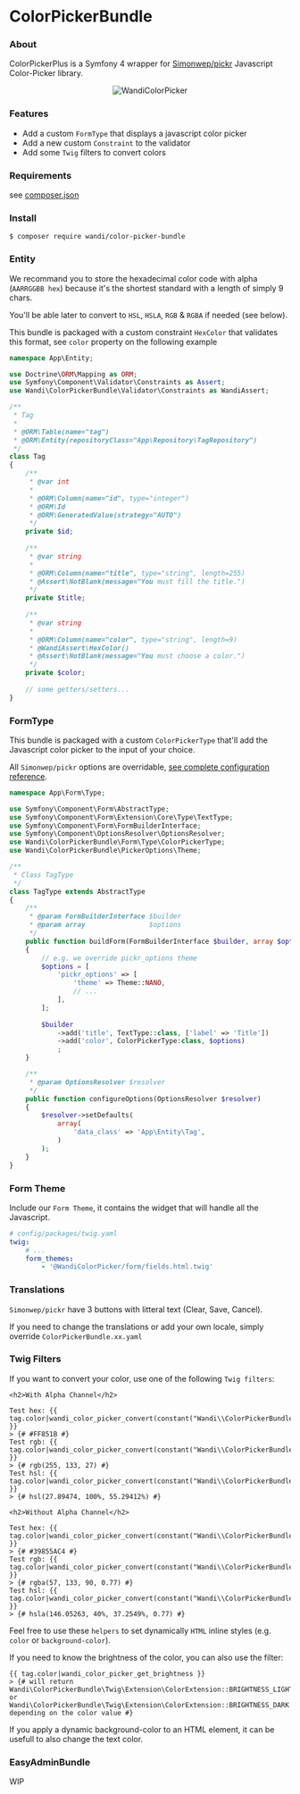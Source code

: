 # ColorPickerBundle

### About

ColorPickerPlus is a Symfony 4 wrapper for [Simonwep/pickr](https://github.com/Simonwep/pickr) Javascript Color-Picker library.

<p align="center">
    <img src="doc/wandi-color-picker.gif" align="middle" alt="WandiColorPicker" />
</p>

### Features

- Add a custom `FormType` that displays a javascript color picker
- Add a new custom `Constraint` to the validator
- Add some `Twig` filters to convert colors

### Requirements

see [composer.json](https://github.com/WandiParis/ColorPickerBundle/blob/master/composer.json)

### Install

```shell
$ composer require wandi/color-picker-bundle
```

### Entity

We recommand you to store the hexadecimal color code with alpha (`AARRGGBB hex`) because it's the shortest standard with a length of simply 9 chars.

You'll be able later to convert to `HSL`, `HSLA`, `RGB` & `RGBA` if needed (see below).

This bundle is packaged with a custom constraint `HexColor` that validates this format, see `color` property on the following example

```php
namespace App\Entity;

use Doctrine\ORM\Mapping as ORM;
use Symfony\Component\Validator\Constraints as Assert;
use Wandi\ColorPickerBundle\Validator\Constraints as WandiAssert;

/**
 * Tag
 *
 * @ORM\Table(name="tag")
 * @ORM\Entity(repositoryClass="App\Repository\TagRepository")
 */
class Tag
{
    /**
     * @var int
     *
     * @ORM\Column(name="id", type="integer")
     * @ORM\Id
     * @ORM\GeneratedValue(strategy="AUTO")
     */
    private $id;
    
    /**
     * @var string
     *
     * @ORM\Column(name="title", type="string", length=255)
     * @Assert\NotBlank(message="You must fill the title.")
     */
    private $title;
    
    /**
     * @var string
     *
     * @ORM\Column(name="color", type="string", length=9)
     * @WandiAssert\HexColor()
     * @Assert\NotBlank(message="You must choose a color.")
     */
    private $color;
    
    // some getters/setters...
}
```

### FormType

This bundle is packaged with a custom `ColorPickerType` that'll add the Javascript color picker to the input of your choice.

All `Simonwep/pickr` options are overridable, [see complete configuration reference](https://github.com/Simonwep/pickr#user-content-options). 

```php
namespace App\Form\Type;

use Symfony\Component\Form\AbstractType;
use Symfony\Component\Form\Extension\Core\Type\TextType;
use Symfony\Component\Form\FormBuilderInterface;
use Symfony\Component\OptionsResolver\OptionsResolver;
use Wandi\ColorPickerBundle\Form\Type\ColorPickerType;
use Wandi\ColorPickerBundle\PickerOptions\Theme;

/**
 * Class TagType
 */
class TagType extends AbstractType
{
    /**
     * @param FormBuilderInterface $builder
     * @param array                $options
     */
    public function buildForm(FormBuilderInterface $builder, array $options)
    {
        // e.g. we override pickr_options theme
        $options = [
            'pickr_options' => [
                'theme' => Theme::NANO,
                // ...
            ],
        ];
    
        $builder
            ->add('title', TextType::class, ['label' => 'Title'])
            ->add('color', ColorPickerType:class, $options)
            ;
    }

    /**
     * @param OptionsResolver $resolver
     */
    public function configureOptions(OptionsResolver $resolver)
    {
        $resolver->setDefaults(
            array(
                'data_class' => 'App\Entity\Tag',
            )
        );
    }
}
```

### Form Theme

Include our `Form Theme`, it contains the widget that will handle all the Javascript.

```yaml
# config/packages/twig.yaml
twig:
    # ...
    form_themes:
        - '@WandiColorPicker/form/fields.html.twig'
```

### Translations

`Simonwep/pickr` have 3 buttons with litteral text (Clear, Save, Cancel).

If you need to change the translations or add your own locale, simply override `ColorPickerBundle.xx.yaml`

### Twig Filters

If you want to convert your color, use one of the following `Twig filters`:

```twig
<h2>With Alpha Channel</h2>

Test hex: {{ tag.color|wandi_color_picker_convert(constant("Wandi\\ColorPickerBundle\\Twig\\ExtensionColorExtension::COLOR_HEX")) }}
> {# #FF851B #}
Test rgb: {{ tag.color|wandi_color_picker_convert(constant("Wandi\\ColorPickerBundle\\Twig\\ExtensionColorExtension::COLOR_RGB")) }}
> {# rgb(255, 133, 27) #}
Test hsl: {{ tag.color|wandi_color_picker_convert(constant("Wandi\\ColorPickerBundle\\Twig\\ExtensionColorExtension::COLOR_HSL")) }}
> {# hsl(27.89474, 100%, 55.29412%) #}

<h2>Without Alpha Channel</h2>

Test hex: {{ tag.color|wandi_color_picker_convert(constant("Wandi\\ColorPickerBundle\\Twig\\ExtensionColorExtension::COLOR_HEX")) }}
> {# #39855AC4 #}
Test rgb: {{ tag.color|wandi_color_picker_convert(constant("Wandi\\ColorPickerBundle\\Twig\\ExtensionColorExtension::COLOR_RGB")) }}
> {# rgba(57, 133, 90, 0.77) #}
Test hsl: {{ tag.color|wandi_color_picker_convert(constant("Wandi\\ColorPickerBundle\\Twig\\ExtensionColorExtension::COLOR_HSL")) }}
> {# hsla(146.05263, 40%, 37.2549%, 0.77) #}
```

Feel free to use these `helpers` to set dynamically `HTML` inline styles (e.g. `color` or `background-color`).
  
If you need to know the brightness of the color, you can also use the filter:

```twig
{{ tag.color|wandi_color_picker_get_brightness }}
> {# will return Wandi\ColorPickerBundle\Twig\Extension\ColorExtension::BRIGHTNESS_LIGHT or Wandi\ColorPickerBundle\Twig\Extension\ColorExtension::BRIGHTNESS_DARK depending on the color value #}
```

If you apply a dynamic background-color to an HTML element, it can be usefull to also change the text color.

### EasyAdminBundle

WIP